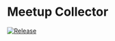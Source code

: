 # Meetup Collector

[![Release](https://github.com/dresdenjs/meetup-collector/actions/workflows/workflow.yml/badge.svg?branch=main&event=release)](https://github.com/dresdenjs/meetup-collector/actions/workflows/workflow.yml)

